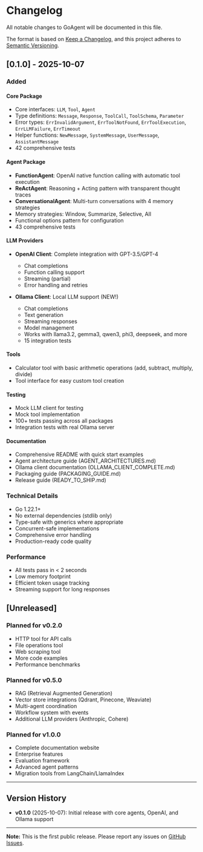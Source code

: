 # Changelog

All notable changes to GoAgent will be documented in this file.

The format is based on [Keep a Changelog](https://keepachangelog.com/en/1.0.0/),
and this project adheres to [Semantic Versioning](https://semver.org/spec/v2.0.0.html).

## [0.1.0] - 2025-10-07

### Added

#### Core Package
- Core interfaces: `LLM`, `Tool`, `Agent`
- Type definitions: `Message`, `Response`, `ToolCall`, `ToolSchema`, `Parameter`
- Error types: `ErrInvalidArgument`, `ErrToolNotFound`, `ErrToolExecution`, `ErrLLMFailure`, `ErrTimeout`
- Helper functions: `NewMessage`, `SystemMessage`, `UserMessage`, `AssistantMessage`
- 42 comprehensive tests

#### Agent Package
- **FunctionAgent**: OpenAI native function calling with automatic tool execution
- **ReActAgent**: Reasoning + Acting pattern with transparent thought traces
- **ConversationalAgent**: Multi-turn conversations with 4 memory strategies
- Memory strategies: Window, Summarize, Selective, All
- Functional options pattern for configuration
- 43 comprehensive tests

#### LLM Providers
- **OpenAI Client**: Complete integration with GPT-3.5/GPT-4
  - Chat completions
  - Function calling support
  - Streaming (partial)
  - Error handling and retries
  
- **Ollama Client**: Local LLM support (NEW!)
  - Chat completions
  - Text generation
  - Streaming responses
  - Model management
  - Works with llama3.2, gemma3, qwen3, phi3, deepseek, and more
  - 15 integration tests

#### Tools
- Calculator tool with basic arithmetic operations (add, subtract, multiply, divide)
- Tool interface for easy custom tool creation

#### Testing
- Mock LLM client for testing
- Mock tool implementation
- 100+ tests passing across all packages
- Integration tests with real Ollama server

#### Documentation
- Comprehensive README with quick start examples
- Agent architecture guide (AGENT_ARCHITECTURES.md)
- Ollama client documentation (OLLAMA_CLIENT_COMPLETE.md)
- Packaging guide (PACKAGING_GUIDE.md)
- Release guide (READY_TO_SHIP.md)

### Technical Details
- Go 1.22.1+
- No external dependencies (stdlib only)
- Type-safe with generics where appropriate
- Concurrent-safe implementations
- Comprehensive error handling
- Production-ready code quality

### Performance
- All tests pass in < 2 seconds
- Low memory footprint
- Efficient token usage tracking
- Streaming support for long responses

## [Unreleased]

### Planned for v0.2.0
- HTTP tool for API calls
- File operations tool
- Web scraping tool
- More code examples
- Performance benchmarks

### Planned for v0.5.0
- RAG (Retrieval Augmented Generation)
- Vector store integrations (Qdrant, Pinecone, Weaviate)
- Multi-agent coordination
- Workflow system with events
- Additional LLM providers (Anthropic, Cohere)

### Planned for v1.0.0
- Complete documentation website
- Enterprise features
- Evaluation framework
- Advanced agent patterns
- Migration tools from LangChain/LlamaIndex

---

## Version History

- **v0.1.0** (2025-10-07): Initial release with core agents, OpenAI, and Ollama support

---

**Note:** This is the first public release. Please report any issues on [GitHub Issues](https://github.com/yashrahurikar/goagents/issues).
